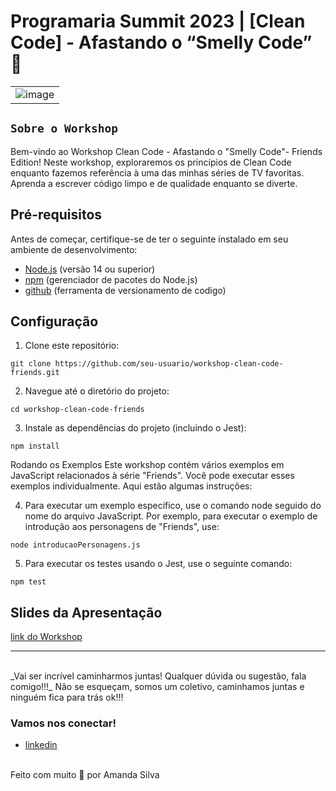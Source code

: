 # Programaria Summit 2023 | [Clean Code] - Afastando o “Smelly Code” 🚀
|          |
|:--------:|
| ![image](https://media.giphy.com/media/FLAUgfNMvFhXa/giphy.gif) |

## `Sobre o Workshop`

Bem-vindo ao Workshop Clean Code - Afastando o "Smelly Code"- Friends Edition! Neste workshop, exploraremos os princípios de Clean Code enquanto fazemos referência à uma das minhas séries de TV favoritas. Aprenda a escrever código limpo e de qualidade enquanto se diverte.

## Pré-requisitos

Antes de começar, certifique-se de ter o seguinte instalado em seu ambiente de desenvolvimento:

- [Node.js](https://nodejs.org/) (versão 14 ou superior)
- [npm](https://www.npmjs.com/) (gerenciador de pacotes do Node.js)
- [github](https://git-scm.com/downloads) (ferramenta de versionamento de codigo)

## Configuração

1. Clone este repositório:
```
git clone https://github.com/seu-usuario/workshop-clean-code-friends.git
```

2. Navegue até o diretório do projeto:
```
cd workshop-clean-code-friends
```

3. Instale as dependências do projeto (incluindo o Jest):
```
npm install
```

Rodando os Exemplos
Este workshop contém vários exemplos em JavaScript relacionados à série "Friends". Você pode executar esses exemplos individualmente. Aqui estão algumas instruções:

4. Para executar um exemplo específico, use o comando node seguido do nome do arquivo JavaScript. Por exemplo, para executar o exemplo de introdução aos personagens de "Friends", use:
```
node introducaoPersonagens.js
```

5. Para executar os testes usando o Jest, use o seguinte comando:
```
npm test
```

## Slides da Apresentação
[link do Workshop](https://docs.google.com/presentation/d/1eZUmA9K7hCoZWVu2xI7jFYomGq5V2Sl7tglXcePQSRc/edit?usp=sharing)


---

<br>
_Vai ser incrível caminharmos juntas! Qualquer dúvida ou sugestão, fala comigo!!!_
Não se esqueçam, somos um coletivo, caminhamos juntas e ninguém fica para trás ok!!!
<br>

### Vamos nos conectar!

- [linkedin](https://www.linkedin.com/in/amanda-silva-dev/)

<br>
Feito com muito 🤎 por Amanda Silva


